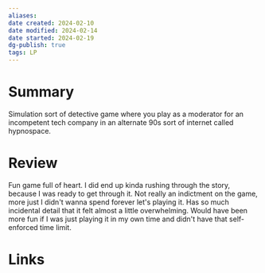 ```yaml
---
aliases: 
date created: 2024-02-10
date modified: 2024-02-14
date started: 2024-02-19
dg-publish: true
tags: LP
---
```


# Summary

Simulation sort of detective game where you play as a moderator for an incompetent tech company in an alternate 90s sort of internet called hypnospace.

# Review

Fun game full of heart. I did end up kinda rushing through the story, because I was ready to get through it. Not really an indictment on the game, more just I didn't wanna spend forever let's playing it. Has so much incidental detail that it felt almost a little overwhelming. Would have been more fun if I was just playing it in my own time and didn't have that self-enforced time limit.

# Links
